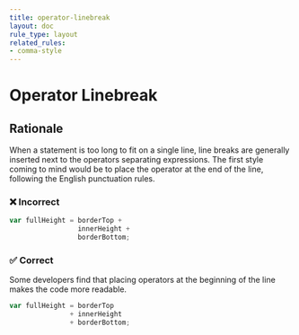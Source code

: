 ```yaml
---
title: operator-linebreak
layout: doc
rule_type: layout
related_rules:
- comma-style
---
```


# Operator Linebreak

## Rationale

When a statement is too long to fit on a single line, line breaks are generally inserted next to the operators separating expressions. The first style coming to mind would be to place the operator at the end of the line, following the English punctuation rules.

### ❌ Incorrect


```js
var fullHeight = borderTop +
                 innerHeight +
                 borderBottom;
```

### ✅ Correct

Some developers find that placing operators at the beginning of the line makes the code more readable.

```js
var fullHeight = borderTop
               + innerHeight
               + borderBottom;
```
